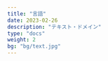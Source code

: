 ```yaml
---
title: "言語"
date: 2023-02-26
description: "テキスト・ドメイン"
type: "docs"
weight: 2
bg: "bg/text.jpg"
---
```


